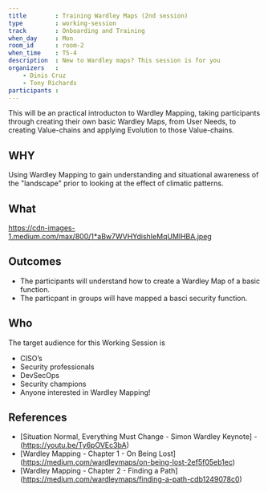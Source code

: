 ```yaml
---
title        : Training Wardley Maps (2nd session)
type         : working-session
track        : Onboarding and Training
when_day     : Mon
room_id      : room-2
when_time    : TS-4
description  : New to Wardley maps? This session is for you
organizers   :
    - Dinis Cruz
    - Tony Richards
participants :
---
```


This will be an practical introducton to Wardley Mapping, taking participants through creating their own basic Wardley Maps, from User Needs, to creating Value-chains and applying Evolution to those Value-chains.

## WHY

Using Wardley Mapping to gain understanding and situational awareness of the "landscape" prior to looking at the effect of climatic patterns.

## What

https://cdn-images-1.medium.com/max/800/1*aBw7WVHYdishIeMqUMlHBA.jpeg

## Outcomes

- The participants will understand how to create a Wardley Map of a basic function.
- The particpant in groups will have mapped a basci security function.

## Who

The target audience for this Working Session is
- CISO’s
- Security professionals
- DevSecOps
- Security champions
- Anyone interested in Wardley Mapping!

## References
- [Situation Normal, Everything Must Change - Simon Wardley Keynote] - (https://youtu.be/Ty6pOVEc3bA)
- [Wardley Mapping - Chapter 1 - On Being Lost] (https://medium.com/wardleymaps/on-being-lost-2ef5f05eb1ec)
- [Wardley Mapping - Chapter 2 - Finding a Path] (https://medium.com/wardleymaps/finding-a-path-cdb1249078c0)

